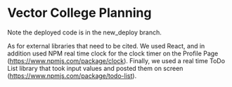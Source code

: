 # Vector College Planning

Note the deployed code is in the new_deploy branch.

As for external libraries that need to be cited. We used React, and in addition used NPM real time clock for the clock timer on the Profile Page (https://www.npmjs.com/package/clock). Finally, we used a real time ToDo List library that took input values and posted them on screen (https://www.npmjs.com/package/todo-list). 
